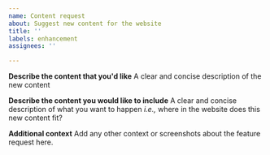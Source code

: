 ```yaml
---
name: Content request
about: Suggest new content for the website
title: ''
labels: enhancement
assignees: ''

---
```


**Describe the content that you'd like**
A clear and concise description of the new content

**Describe the content you would like to include**
A clear and concise description of what you want to happen *i.e.,* where in the website does this new content fit?

**Additional context**
Add any other context or screenshots about the feature request here.